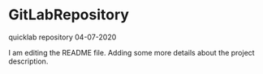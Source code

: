 # GitLabRepository
quicklab repository 04-07-2020

I am editing the README file. Adding some more details about the project description.
